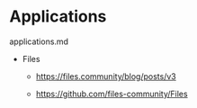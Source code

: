 # Applications

applications.md

*   Files

    *   https://files.community/blog/posts/v3

    *   https://github.com/files-community/Files